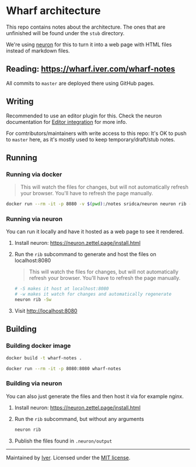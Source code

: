 # Wharf architecture

This repo contains notes about the architecture. The ones that are unfinished
will be found under the `stub` directory.

We're using [neuron](https://github.com/srid/neuron) for this to turn it into
a web page with HTML files instead of markdown files.

## Reading: <https://wharf.iver.com/wharf-notes>

All commits to `master` are deployed there using GitHub pages.

## Writing

Recommended to use an editor plugin for this. Check the neuron documentation
for [Editor integration](https://neuron.zettel.page/editor.html) for more info.

For comtributors/maintainers with write access to this repo: It's OK to push to
`master` here, as it's mostly used to keep temporary/draft/stub notes.

## Running

### Running via docker

> This will watch the files for changes, but will not automatically refresh your
> browser. You'll have to refresh the page manually.

```sh
docker run --rm -it -p 8080 -v $(pwd):/notes sridca/neuron neuron rib -Sw
```

### Running via neuron

You can run it locally and have it hosted as a web page to see it rendered.

1. Install neuron: <https://neuron.zettel.page/install.html>

2. Run the `rib` subcommand to generate and host the files on localhost:8080

   > This will watch the files for changes, but will not automatically refresh your
   > browser. You'll have to refresh the page manually.

   ```sh
   # -S makes it host at localhost:8080
   # -w makes it watch for changes and automatically regenerate
   neuron rib -Sw
   ```

3. Visit <http://localhost:8080>

## Building

### Building docker image

```sh
docker build -t wharf-notes .

docker run --rm -it -p 8080:8080 wharf-notes
```

### Building via neuron

You can also just generate the files and then host it via for example nginx.

1. Install neuron: <https://neuron.zettel.page/install.html>

2. Run the `rib` subcommand, but without any arguments

   ```sh
   neuron rib
   ```

3. Publish the files found in `.neuron/output`

---

Maintained by [Iver](https://www.iver.com/en).
Licensed under the [MIT license](./LICENSE).
